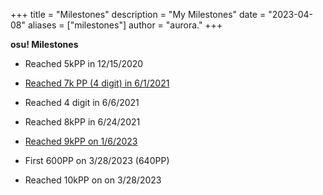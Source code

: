 +++
title = "Milestones"
description = "My Milestones"
date = "2023-04-08"
aliases = ["milestones"]
author = "aurora."
+++

**osu! Milestones**

- Reached 5kPP in 12/15/2020

- [Reached 7k PP (4 digit) in 6/1/2021](https://i.ppy.sh/eeca7f15c09e6f103a10ef5bb689a3e20bef21e2/68747470733a2f2f692e696d6775722e636f6d2f356869615261762e706e67)

- Reached 4 digit in 6/6/2021

- Reached 8kPP in 6/24/2021

- [Reached 9kPP on 1/6/2023](https://www.youtube.com/watch?v=KcVFLs1Afts&t=448s)

- First 600PP on 3/28/2023 (640PP)

- Reached 10kPP on on 3/28/2023